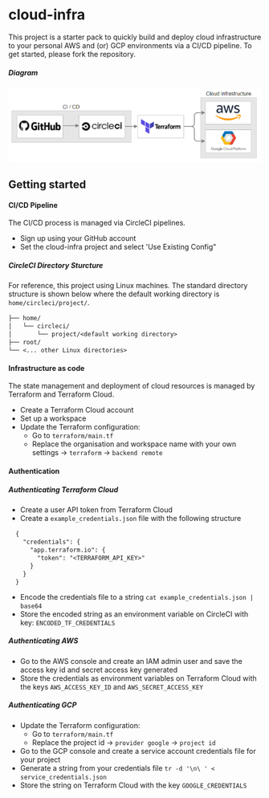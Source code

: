 # cloud-infra

This project is a starter pack to quickly build and deploy cloud infrastructure to your personal AWS and (or) GCP environments via a CI/CD pipeline. 
To get started, please fork the repository.

##### Diagram

<p align="center">
  <img src="./docs/images/architecture_diagram.PNG">
</p>


## Getting started

#### CI/CD Pipeline
The CI/CD process is managed via CircleCI pipelines. 

- Sign up using your GitHub account
- Set the cloud-infra project and select 'Use Existing Config"

##### CircleCI Directory Sturcture
For reference, this project using Linux machines. The standard directory structure is shown below where the default working directory is `home/circleci/project/`.
```
├── home/
│   └── circleci/
│       └── project/<default working directory>
├── root/
└── <... other Linux directories>
```

#### Infrastructure as code
The state management and deployment of cloud resources is managed by Terraform and Terraform Cloud.

- Create a Terraform Cloud account
- Set up a workspace
- Update the Terraform configuration:
	- Go to `terraform/main.tf`
	- Replace the organisation and workspace name with your own settings -> `terraform` -> `backend remote`

#### Authentication

##### Authenticating Terraform Cloud
- Create a user API token from Terraform Cloud
- Create a `example_credentials.json` file with the following structure 
```
  {
    "credentials": {
      "app.terraform.io": {
        "token": "<TERRAFORM_API_KEY>"
      }
    }
  }
``` 
- Encode the credentials file to a string
  `cat example_credentials.json | base64`
- Store the encoded string as an environment variable on CircleCI with key: `ENCODED_TF_CREDENTIALS` 

##### Authenticating AWS
- Go to the AWS console and create an IAM admin user and save the access key id and secret access key generated
- Store the credentials as environment variables on Terraform Cloud with the keys `AWS_ACCESS_KEY_ID` and `AWS_SECRET_ACCESS_KEY`

##### Authenticating GCP
- Update the Terraform configuration:
  - Go to `terraform/main.tf`
  - Replace the project id -> `provider google` -> `project id`
- Go to the GCP console and create a service account credentials file for your project
- Generate a string from your credentials file 
  `tr -d '\n\ ' < service_credentials.json`
- Store the string on Terraform Cloud with the key `GOOGLE_CREDENTIALS`
